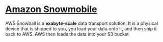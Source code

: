 # [Amazon Snowmobile](https://aws.amazon.com/snowmobile)

AWS Snowball is a **exabyte-scale** data transport solution. It is a physical device that is shipped to you, you load your data onto it, and then ship it back to AWS. AWS then loads the data into your S3 bucket
